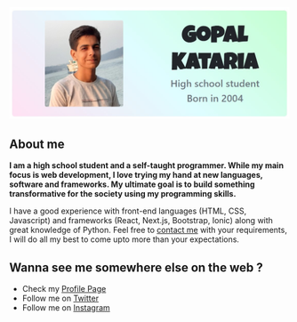 [![Gopal Kataria](https://raw.githubusercontent.com/Gopalkataria/Gopalkataria/master/screenshot.jpg)]( https://gopalkataria.web.app/) 


## About me 

**I am a high school student and a self-taught programmer. While my main focus is web development, I love trying my hand at new languages, software and frameworks. My ultimate goal is to build something transformative for the society using my programming skills.**

I have a good experience with front-end languages (HTML, CSS, Javascript) and frameworks (React, Next.js, Bootstrap, Ionic) along with great knowledge of Python. Feel free to [contact me]( https://gopalkataria.web.app/contact) with your requirements, I will do all my best to come upto more than your expectations.


## Wanna see me somewhere else on the web ? 
* Check my [Profile Page ]( https://gopalkataria.web.app/ ) 
* Follow me on [Twitter ]( https://twitter.com/gopal_kataria_)
* Follow me on [Instagram]( https://www.instagram.com/iam_gopalk/ )


